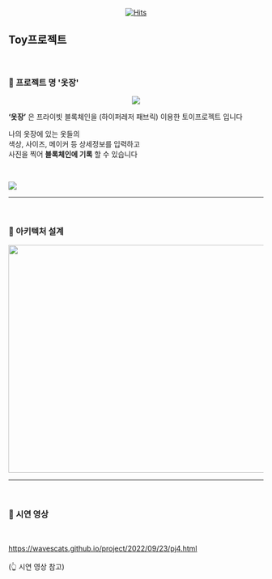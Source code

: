 <div align="center">

[![Hits](https://hits.seeyoufarm.com/api/count/incr/badge.svg?url=https%3A%2F%2Fgithub.com%2Fwavescats%2FWardrobe-dApp&count_bg=%233D8EC8&title_bg=%23555555&icon=&icon_color=%23E7E7E7&title=Wardrobe&edge_flat=false)](https://hits.seeyoufarm.com)

</div>

## Toy프로젝트 

<br>

### 🚪 프로젝트 명 '옷장'

<div align="center">

![](https://velog.velcdn.com/images/-__-/post/31f4cc21-76f4-4022-9f5c-632d56b448bc/image.png)

</div>

**‘옷장’** 은 프라이빗 블록체인을 (하이퍼레저 패브릭) 이용한 토이프로젝트 입니다

나의 옷장에 있는 옷들의<br>
색상, 사이즈, 메이커 등 상세정보를 입력하고 <br>
사진을 찍어 **블록체인에 기록** 할 수 있습니다<br>

<br>

![](https://velog.velcdn.com/images/-__-/post/383e23cd-50c0-4cdb-b95a-b3bd3dec4993/image.png)

***

<br>

### 🧬 아키텍처 설계

<div align="center">

<img src="https://velog.velcdn.com/images/-__-/post/a6f5f4e9-a3af-4c28-8956-a3115e7a9153/image.png"  width="800" height="450"/>

</div>   

***

<br>

### 🎥 시연 영상

<br>

https://wavescats.github.io/project/2022/09/23/pj4.html<br>
<br>
(👆 시연 영상 참고)
